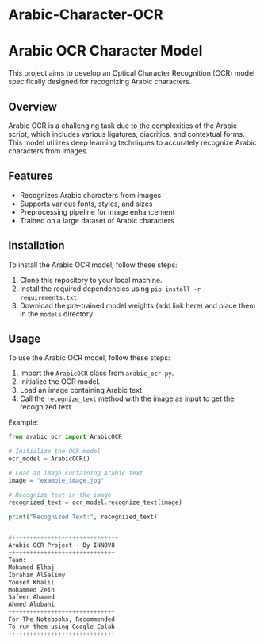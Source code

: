 # Arabic-Character-OCR
# Arabic OCR Character Model

This project aims to develop an Optical Character Recognition (OCR) model specifically designed for recognizing Arabic characters.

## Overview

Arabic OCR is a challenging task due to the complexities of the Arabic script, which includes various ligatures, diacritics, and contextual forms. This model utilizes deep learning techniques to accurately recognize Arabic characters from images.

## Features

- Recognizes Arabic characters from images
- Supports various fonts, styles, and sizes
- Preprocessing pipeline for image enhancement
- Trained on a large dataset of Arabic characters

## Installation

To install the Arabic OCR model, follow these steps:

1. Clone this repository to your local machine.
2. Install the required dependencies using `pip install -r requirements.txt`.
3. Download the pre-trained model weights (add link here) and place them in the `models` directory.

## Usage

To use the Arabic OCR model, follow these steps:

1. Import the `ArabicOCR` class from `arabic_ocr.py`.
2. Initialize the OCR model.
3. Load an image containing Arabic text.
4. Call the `recognize_text` method with the image as input to get the recognized text.

Example:

```python
from arabic_ocr import ArabicOCR

# Initialize the OCR model
ocr_model = ArabicOCR()

# Load an image containing Arabic text
image = "example_image.jpg"

# Recognize text in the image
recognized_text = ocr_model.recognize_text(image)

print("Recognized Text:", recognized_text)


#++++++++++++++++++++++++++++++
Arabic OCR Project - By INNOV8
++++++++++++++++++++++++++++++ 
Team:			       
Mohamed Elhaj                  
Ibrahim AlSalimy               
Yousef Khalil		       
Mohammed Zein                  
Safeer Ahamed
Ahmed Alobahi                  
++++++++++++++++++++++++++++++
For The Notebooks, Recommended
To run them using Google Colab
++++++++++++++++++++++++++++++
